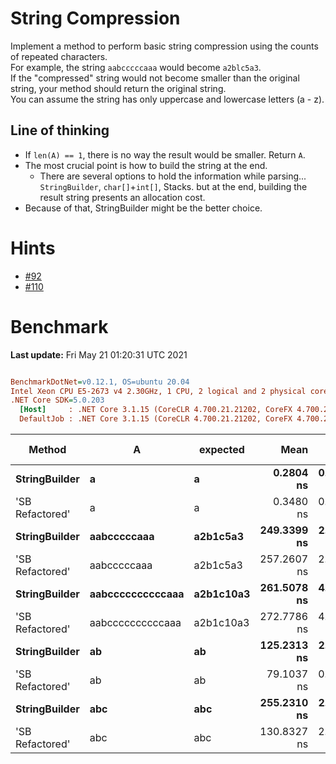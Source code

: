 ﻿# String Compression
Implement a method to perform basic string compression using the counts of repeated characters.  
For example, the string `aabcccccaaa` would become `a2blc5a3`.  
If the "compressed" string would not become smaller than the original string, your method should return 
the original string.  
You can assume the string has only uppercase and lowercase letters (a - z). 

## Line of thinking
- If `len(A) == 1`, there is no way the result would be smaller. Return `A`.
- The most crucial point is how to build the string at the end.
   - There are several options to hold the information while parsing... `StringBuilder`, `char[]`+`int[]`, Stacks. 
   but at the end, building the result string presents an allocation cost.
- Because of that, StringBuilder might be the better choice.


# Hints
- [#92](../../../hints.md#92)
- [#110](../../../hints.md#110)

# Benchmark

**Last update:** Fri May 21 01:20:31 UTC 2021

``` ini

BenchmarkDotNet=v0.12.1, OS=ubuntu 20.04
Intel Xeon CPU E5-2673 v4 2.30GHz, 1 CPU, 2 logical and 2 physical cores
.NET Core SDK=5.0.203
  [Host]     : .NET Core 3.1.15 (CoreCLR 4.700.21.21202, CoreFX 4.700.21.21402), X64 RyuJIT
  DefaultJob : .NET Core 3.1.15 (CoreCLR 4.700.21.21202, CoreFX 4.700.21.21402), X64 RyuJIT


```
|          Method |                A |  expected |        Mean |     Error |    StdDev |  Gen 0 | Gen 1 | Gen 2 | Allocated |
|---------------- |----------------- |---------- |------------:|----------:|----------:|-------:|------:|------:|----------:|
|   **StringBuilder** |                **a** |         **a** |   **0.2804 ns** | **0.0652 ns** | **0.0610 ns** |      **-** |     **-** |     **-** |         **-** |
| &#39;SB Refactored&#39; |                a |         a |   0.3480 ns | 0.0432 ns | 0.0404 ns |      - |     - |     - |         - |
|   **StringBuilder** |      **aabcccccaaa** |  **a2b1c5a3** | **249.3399 ns** | **2.4381 ns** | **2.2806 ns** | **0.0052** |     **-** |     **-** |     **144 B** |
| &#39;SB Refactored&#39; |      aabcccccaaa |  a2b1c5a3 | 257.2607 ns | 2.5119 ns | 2.2267 ns | 0.0052 |     - |     - |     144 B |
|   **StringBuilder** | **aabccccccccccaaa** | **a2b1c10a3** | **261.5078 ns** | **4.1708 ns** | **3.9014 ns** | **0.0057** |     **-** |     **-** |     **152 B** |
| &#39;SB Refactored&#39; | aabccccccccccaaa | a2b1c10a3 | 272.7786 ns | 4.2466 ns | 3.9723 ns | 0.0057 |     - |     - |     152 B |
|   **StringBuilder** |               **ab** |        **ab** | **125.2313 ns** | **2.6085 ns** | **3.2989 ns** | **0.0029** |     **-** |     **-** |      **80 B** |
| &#39;SB Refactored&#39; |               ab |        ab |  79.1037 ns | 0.8890 ns | 0.7881 ns | 0.0030 |     - |     - |      80 B |
|   **StringBuilder** |              **abc** |       **abc** | **255.2310 ns** | **2.7486 ns** | **2.2952 ns** | **0.0067** |     **-** |     **-** |     **176 B** |
| &#39;SB Refactored&#39; |              abc |       abc | 130.8327 ns | 2.0285 ns | 1.7982 ns | 0.0033 |     - |     - |      88 B |
